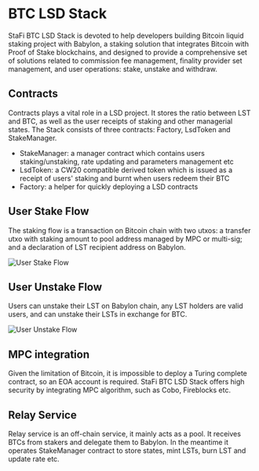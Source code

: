 # BTC LSD Stack

StaFi BTC LSD Stack is devoted to help developers building Bitcoin liquid staking project with Babylon, a staking solution that integrates Bitcoin with Proof of Stake blockchains, and designed to provide a comprehensive set of solutions related to commission fee management, finality provider set management, and user operations: stake, unstake and withdraw.

## Contracts

Contracts plays a vital role in a LSD project. It stores the ratio between LST and BTC, as well as the user receipts of staking and other managerial states. The Stack consists of three contracts: Factory, LsdToken and StakeManager.

- StakeManager: a manager contract which contains users staking/unstaking, rate updating and parameters management etc
- LsdToken: a CW20 compatible derived token which is issued as a receipt of users' staking and burnt when users redeem their BTC
- Factory: a helper for quickly deploying a LSD contracts

## User Stake Flow

The staking flow is a transaction on Bitcoin chain with two utxos: a transfer utxo with staking amount to pool address managed by MPC or multi-sig; and a declaration of LST recipient address on Babylon.

![User Stake Flow](/image/btclsd/btc_staking_flow.png 'User Stake Flow')

## User Unstake Flow

Users can unstake their LST on Babylon chain, any LST holders are valid users, and can unstake their LSTs in exchange for BTC.

![User Unstake Flow](/image/btclsd/btc_unstaking_flow.png 'User Unstake Flow')

## MPC integration

Given the limitation of Bitcoin, it is impossible to deploy a Turing complete contract, so an EOA account is required. StaFi BTC LSD Stack offers high security by integrating MPC algorithm, such as Cobo, Fireblocks etc.

## Relay Service

Relay service is an off-chain service, it mainly acts as a pool. It receives BTCs from stakers and delegate them to Babylon. In the meantime it operates StakeManager contract to store states, mint LSTs, burn LST and update rate etc.